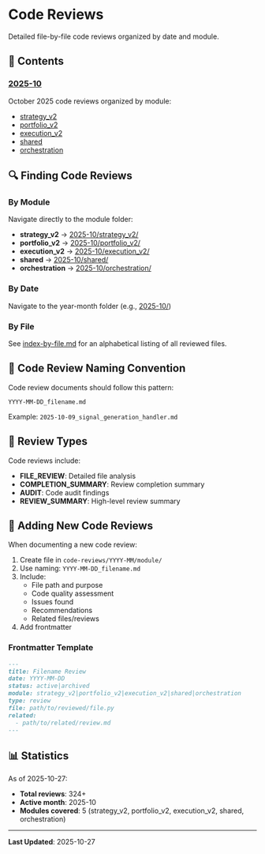 # Code Reviews

Detailed file-by-file code reviews organized by date and module.

## 📁 Contents

### [2025-10](2025-10/)
October 2025 code reviews organized by module:
- [strategy_v2](2025-10/strategy_v2/)
- [portfolio_v2](2025-10/portfolio_v2/)
- [execution_v2](2025-10/execution_v2/)
- [shared](2025-10/shared/)
- [orchestration](2025-10/orchestration/)

## 🔍 Finding Code Reviews

### By Module
Navigate directly to the module folder:
- **strategy_v2** → [2025-10/strategy_v2/](2025-10/strategy_v2/)
- **portfolio_v2** → [2025-10/portfolio_v2/](2025-10/portfolio_v2/)
- **execution_v2** → [2025-10/execution_v2/](2025-10/execution_v2/)
- **shared** → [2025-10/shared/](2025-10/shared/)
- **orchestration** → [2025-10/orchestration/](2025-10/orchestration/)

### By Date
Navigate to the year-month folder (e.g., [2025-10/](2025-10/))

### By File
See [index-by-file.md](index-by-file.md) for an alphabetical listing of all reviewed files.

## 📝 Code Review Naming Convention

Code review documents should follow this pattern:
```
YYYY-MM-DD_filename.md
```

Example: `2025-10-09_signal_generation_handler.md`

## 🎯 Review Types

Code reviews include:
- **FILE_REVIEW**: Detailed file analysis
- **COMPLETION_SUMMARY**: Review completion summary
- **AUDIT**: Code audit findings
- **REVIEW_SUMMARY**: High-level review summary

## 📝 Adding New Code Reviews

When documenting a new code review:
1. Create file in `code-reviews/YYYY-MM/module/`
2. Use naming: `YYYY-MM-DD_filename.md`
3. Include:
   - File path and purpose
   - Code quality assessment
   - Issues found
   - Recommendations
   - Related files/reviews
4. Add frontmatter

### Frontmatter Template
```markdown
---
title: Filename Review
date: YYYY-MM-DD
status: active|archived
module: strategy_v2|portfolio_v2|execution_v2|shared|orchestration
type: review
file: path/to/reviewed/file.py
related:
  - path/to/related/review.md
---
```

## 📊 Statistics

As of 2025-10-27:
- **Total reviews**: 324+
- **Active month**: 2025-10
- **Modules covered**: 5 (strategy_v2, portfolio_v2, execution_v2, shared, orchestration)

---

**Last Updated**: 2025-10-27
